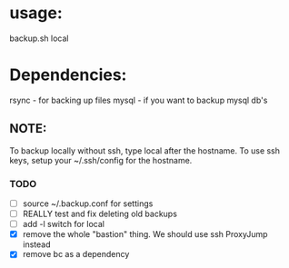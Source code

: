 # usage: #
backup.sh <hostname> local

# Dependencies: #
rsync - for backing up files
mysql - if you want to backup mysql db's

## NOTE: #
To backup locally without ssh, type local after the hostname.
To use ssh keys, setup your ~/.ssh/config for the hostname.

### TODO
- [ ] source ~/.backup.conf for settings
- [ ] REALLY test and fix deleting old backups
- [ ] add -l switch for local
- [x] remove the whole "bastion" thing. We should use ssh ProxyJump instead
- [x] remove bc as a dependency
